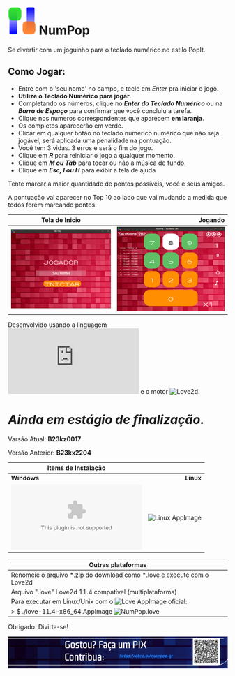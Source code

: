 
# <img src="https://raw.githubusercontent.com/andryeltj/NumPop/main/res/NumPop.png" width="64" height="64" /> NumPop

Se divertir com um joguinho para o teclado numérico no estilo PopIt.

## Como Jogar:
 - Entre com o 'seu nome' no campo, e tecle em *Enter* pra iniciar o jogo.
 - **Utilize o Teclado Numérico para jogar**.
 - Completando os números, clique no ***Enter do Teclado Numérico*** ou na ***Barra de Espaço*** para confirmar que você concluiu a tarefa.
 - Clique nos numeros correspondentes que aparecem **em laranja**.
 - Os completos aparecerão em verde.
 - Clicar em qualquer botão no teclado numérico numérico que não seja jogável, será aplicada uma penalidade na pontuação.
 - Você tem 3 vidas. 3 erros e será o fim do jogo.
 - Clique em ***R*** para reiniciar o jogo a qualquer momento.
 - Clique em ***M ou Tab*** para tocar ou não a música de fundo.
 - Clique em ***Esc, I ou H*** para exibir a tela de ajuda

Tente marcar a maior quantidade de pontos possíveis, você e seus amigos.

A pontuação vai aparecer no Top 10 ao lado que vai mudando a medida que todos forem marcando pontos.

| Tela de Inicio | Jogando |
| ------------- | -------------:|
| ![300x256](https://raw.githubusercontent.com/andryeltj/NumPop/main/res/NumPopShow.png) | ![300x256](https://raw.githubusercontent.com/andryeltj/NumPop/main/res/NumPopPlay.png) |

Desenvolvido usando a linguagem ![Lua](https://www.lua.org/docs.html) e o motor ![Love2d](https://love2d.org/).

# ***Ainda em estágio de finalização.***

Varsão Atual: **B23kz0017**

Versão Anterior: **B23kx2204**

| Items de Instalação ||
| ---------- | ----------:|
| **Windows** | **Linux** |
| ![Windows x64 installer](https://github.com/andryeltj/NumPop/releases/download/NumPop/NumPop-Installer.exe) | ![Linux AppImage](https://github.com/andryeltj/NumPop/releases/download/NumPop/NumPop-x86_64.AppImage) |

| Outras plataformas |
| ---------- |
| Renomeie o arquivo *.zip do download como *.love e execute com o Love2d |
| Arquivo ".love" Love2d 11.4  compatível (multiplataforma)| |
| Para executar em Linux/Unix com o ![Love AppImage oficial](https://github.com/love2d/love/releases/download/11.4/love-11.4-x86_64.AppImage): |
| > $ ./love-11.4-x86_64.AppImage ![NumPop.love](https://github.com/andryeltj/NumPop/releases/download/NumPop/NumPop.love) |


Obrigado. Divirta-se!



 [![Gostou? Contribua](https://raw.githubusercontent.com/andryeltj/NumPop/main/res/PIX-NumPop.png)](https://abre.ai/numpop-qr)
